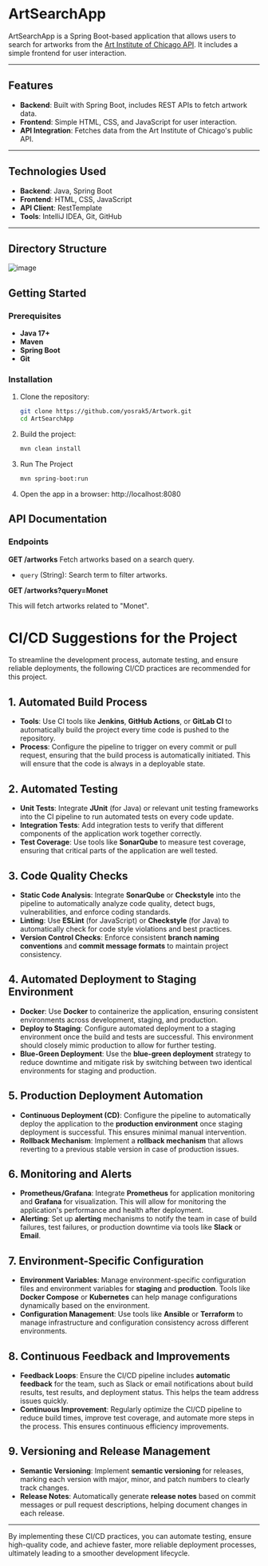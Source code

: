# ArtSearchApp

ArtSearchApp is a Spring Boot-based application that allows users to search for artworks from the [Art Institute of Chicago API](https://api.artic.edu/docs/). It includes a simple frontend for user interaction.

---

## Features
- **Backend**: Built with Spring Boot, includes REST APIs to fetch artwork data.
- **Frontend**: Simple HTML, CSS, and JavaScript for user interaction.
- **API Integration**: Fetches data from the Art Institute of Chicago's public API.

---

## Technologies Used
- **Backend**: Java, Spring Boot
- **Frontend**: HTML, CSS, JavaScript
- **API Client**: RestTemplate
- **Tools**: IntelliJ IDEA, Git, GitHub

---

## Directory Structure
![image](https://github.com/user-attachments/assets/066abfc2-b249-44d2-9d0b-5505255edee1)


## Getting Started
### Prerequisites
- **Java 17+**
- **Maven**
- **Spring Boot**
- **Git**

### Installation
1. Clone the repository:
   ```bash
   git clone https://github.com/yosrak5/Artwork.git
   cd ArtSearchApp
     ```
2. Build the project:
    ```bash
   mvn clean install
     ```
3. Run The Project
   ```bash
   mvn spring-boot:run
     ```
4. Open the app in a browser:
   http://localhost:8080
## API Documentation
### Endpoints

**GET /artworks**
Fetch artworks based on a search query.
- `query` (String): Search term to filter artworks.

**GET /artworks?query=Monet**

This will fetch artworks related to "Monet".
# CI/CD Suggestions for the Project

To streamline the development process, automate testing, and ensure reliable deployments, the following CI/CD practices are recommended for this project.

## 1. Automated Build Process
- **Tools**: Use CI tools like **Jenkins**, **GitHub Actions**, or **GitLab CI** to automatically build the project every time code is pushed to the repository.
- **Process**: Configure the pipeline to trigger on every commit or pull request, ensuring that the build process is automatically initiated. This will ensure that the code is always in a deployable state.

## 2. Automated Testing
- **Unit Tests**: Integrate **JUnit** (for Java) or relevant unit testing frameworks into the CI pipeline to run automated tests on every code update.
- **Integration Tests**: Add integration tests to verify that different components of the application work together correctly.
- **Test Coverage**: Use tools like **SonarQube** to measure test coverage, ensuring that critical parts of the application are well tested.

## 3. Code Quality Checks
- **Static Code Analysis**: Integrate **SonarQube** or **Checkstyle** into the pipeline to automatically analyze code quality, detect bugs, vulnerabilities, and enforce coding standards.
- **Linting**: Use **ESLint** (for JavaScript) or **Checkstyle** (for Java) to automatically check for code style violations and best practices.
- **Version Control Checks**: Enforce consistent **branch naming conventions** and **commit message formats** to maintain project consistency.

## 4. Automated Deployment to Staging Environment
- **Docker**: Use **Docker** to containerize the application, ensuring consistent environments across development, staging, and production.
- **Deploy to Staging**: Configure automated deployment to a staging environment once the build and tests are successful. This environment should closely mimic production to allow for further testing.
- **Blue-Green Deployment**: Use the **blue-green deployment** strategy to reduce downtime and mitigate risk by switching between two identical environments for staging and production.

## 5. Production Deployment Automation
- **Continuous Deployment (CD)**: Configure the pipeline to automatically deploy the application to the **production environment** once staging deployment is successful. This ensures minimal manual intervention.
- **Rollback Mechanism**: Implement a **rollback mechanism** that allows reverting to a previous stable version in case of production issues.

## 6. Monitoring and Alerts
- **Prometheus/Grafana**: Integrate **Prometheus** for application monitoring and **Grafana** for visualization. This will allow for monitoring the application's performance and health after deployment.
- **Alerting**: Set up **alerting** mechanisms to notify the team in case of build failures, test failures, or production downtime via tools like **Slack** or **Email**.

## 7. Environment-Specific Configuration
- **Environment Variables**: Manage environment-specific configuration files and environment variables for **staging** and **production**. Tools like **Docker Compose** or **Kubernetes** can help manage configurations dynamically based on the environment.
- **Configuration Management**: Use tools like **Ansible** or **Terraform** to manage infrastructure and configuration consistency across different environments.

## 8. Continuous Feedback and Improvements
- **Feedback Loops**: Ensure the CI/CD pipeline includes **automatic feedback** for the team, such as Slack or email notifications about build results, test results, and deployment status. This helps the team address issues quickly.
- **Continuous Improvement**: Regularly optimize the CI/CD pipeline to reduce build times, improve test coverage, and automate more steps in the process. This ensures continuous efficiency improvements.

## 9. Versioning and Release Management
- **Semantic Versioning**: Implement **semantic versioning** for releases, marking each version with major, minor, and patch numbers to clearly track changes.
- **Release Notes**: Automatically generate **release notes** based on commit messages or pull request descriptions, helping document changes in each release.

---

By implementing these CI/CD practices, you can automate testing, ensure high-quality code, and achieve faster, more reliable deployment processes, ultimately leading to a smoother development lifecycle.


